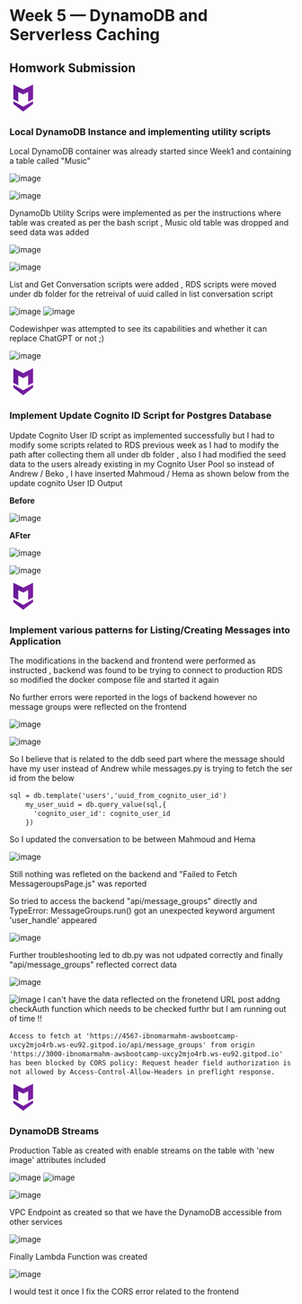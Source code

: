 # Week 5 — DynamoDB and Serverless Caching

## Homwork Submission 

![alt text](https://github.com/adam-p/markdown-here/raw/master/src/common/images/icon48.png "Logo Title Text 1")
### Local DynamoDB Instance and implementing utility scripts

Local DynamoDB container was already started since Week1 and containing a table called "Music"

<img width="960" alt="image" src="https://user-images.githubusercontent.com/125532497/227595918-0c863283-e110-4aa3-93a5-a770ae5e6fe9.png">

![image](https://user-images.githubusercontent.com/125532497/227643459-9f97dd8d-3014-4409-97fa-416a809ecb29.png)

DynamoDb Utility Scrips were implemented as per the instructions 
where table was created as per the bash script , Music old table was dropped and seed data was added 


![image](https://user-images.githubusercontent.com/125532497/227596144-c7ee9db9-8859-4852-ad7a-2360be70924f.png)

![image](https://user-images.githubusercontent.com/125532497/227597118-c46166f0-c1a8-4682-9105-e0d99262e7a5.png)

List and Get Conversation scripts were added , RDS scripts were moved under db folder for the retreival of uuid called in list conversation script  

![image](https://user-images.githubusercontent.com/125532497/227642637-fc97e898-6465-4b11-bdfd-8f3014ec4199.png)
![image](https://user-images.githubusercontent.com/125532497/227642821-a8c8d41e-ea31-473b-8b9a-e97bfc9ae271.png)

Codewishper was attempted to see its capabilities and whether it can replace ChatGPT or not ;) 

![image](https://user-images.githubusercontent.com/125532497/227640077-7485df09-0884-40ff-bd41-bea4de3b6746.png)

![alt text](https://github.com/adam-p/markdown-here/raw/master/src/common/images/icon48.png "Logo Title Text 1")
### Implement Update Cognito ID Script for Postgres Database

Update Cognito User ID script as implemented successfully but I had to modify some scripts related to RDS previous week as I had to modify the path after collecting them all under db folder , also I had modified the seed data to the users already existing in my Cognito User Pool so instead of Andrew / Beko , I have inserted Mahmoud / Hema as shown below from the update cognito User ID Output 

**Before**

<img width="539" alt="image" src="https://user-images.githubusercontent.com/125532497/227703526-6d67376f-a79c-4235-95a6-28f2a3a072a9.png">


**AFter**

![image](https://user-images.githubusercontent.com/125532497/227703577-5143bf81-5352-4495-9b74-262c46cc5512.png)

![image](https://user-images.githubusercontent.com/125532497/227703592-f73563ed-1561-4439-882b-32151b6064e5.png)


![alt text](https://github.com/adam-p/markdown-here/raw/master/src/common/images/icon48.png "Logo Title Text 1")
### Implement various patterns for Listing/Creating Messages into Application

The modifications in the backend and frontend were performed as instructed , backend was found to be trying to connect to production RDS so modified the docker compose file and started it again 

No further errors were reported in the logs of backend however no message groups were reflected on the frontend 

![image](https://user-images.githubusercontent.com/125532497/227707121-8057d2f1-d270-4c6d-83b9-a5394a88a664.png)

![image](https://user-images.githubusercontent.com/125532497/227707133-e141577c-0705-4fc3-8585-6ae685767ce9.png)

So I believe that is related to the ddb seed part where the message should have my user instead of Andrew while messages.py is trying to fetch the ser id from the below

```
sql = db.template('users','uuid_from_cognito_user_id')
    my_user_uuid = db.query_value(sql,{
      'cognito_user_id': cognito_user_id
    })
```

So I updated the conversation to be between Mahmoud and Hema

![image](https://user-images.githubusercontent.com/125532497/227707561-6ee85ebc-37a3-47ec-b099-6d708644943d.png)

Still nothing was refleted on the backend and "Failed to Fetch MessageroupsPage.js" was reported 

So tried to access the backend "api/message_groups" directly and TypeError: MessageGroups.run() got an unexpected keyword argument 'user_handle' appeared

![image](https://user-images.githubusercontent.com/125532497/227719052-06d90be0-a6f6-4c1a-b739-2ff53f73bc62.png)

Further troubleshooting led to db.py was not udpated correctly and finally "api/message_groups" reflected correct data 

![image](https://user-images.githubusercontent.com/125532497/227722299-eac69311-3e9f-432d-95b4-a679ff0cdf36.png)

![image](https://user-images.githubusercontent.com/125532497/227723694-bfdc562a-ff28-4a74-ae0d-7ba87f23f942.png)
I can't have the data reflected on the fronetend URL post addng checkAuth function which needs to be checked furthr but I am running out of time !!

```
Access to fetch at 'https://4567-ibnomarmahm-awsbootcamp-uxcy2mjo4rb.ws-eu92.gitpod.io/api/message_groups' from origin 'https://3000-ibnomarmahm-awsbootcamp-uxcy2mjo4rb.ws-eu92.gitpod.io' has been blocked by CORS policy: Request header field authorization is not allowed by Access-Control-Allow-Headers in preflight response.
```

![alt text](https://github.com/adam-p/markdown-here/raw/master/src/common/images/icon48.png "Logo Title Text 1")
### DynamoDB Streams
Production Table as created with enable streams on the table with 'new image' attributes included

![image](https://user-images.githubusercontent.com/125532497/227724554-137ef8c7-4a72-4afd-aa9f-2a69762341c8.png)
![image](https://user-images.githubusercontent.com/125532497/227724604-14b79c10-3bba-46bf-a686-86a0eaf33760.png)


![image](https://user-images.githubusercontent.com/125532497/227724678-856bd0ad-b461-4398-bdee-4c4bf00db8a0.png)


VPC Endpoint as created so that we have the DynamoDB accessible from other services 

![image](https://user-images.githubusercontent.com/125532497/227724968-f66ffb81-aa8b-4b36-8655-fdeec511e4c6.png)


Finally Lambda Function was created

![image](https://user-images.githubusercontent.com/125532497/227725289-0f3234ab-ad0f-447b-9dd7-7c223223238b.png)

I would test it once I fix the CORS error related to the frontend 


